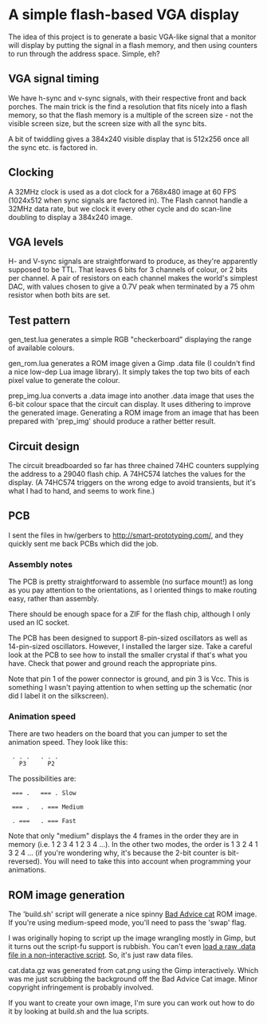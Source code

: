 # A simple flash-based VGA display

The idea of this project is to generate a basic VGA-like signal that a
monitor will display by putting the signal in a flash memory, and then
using counters to run through the address space. Simple, eh?

## VGA signal timing

We have h-sync and v-sync signals, with their respective front and
back porches. The main trick is the find a resolution that fits nicely
into a flash memory, so that the flash memory is a multiple of the
screen size - not the visible screen size, but the screen size with
all the sync bits.

A bit of twiddling gives a 384x240 visible display that is 512x256
once all the sync etc. is factored in.

## Clocking

A 32MHz clock is used as a dot clock for a 768x480 image at 60 FPS
(1024x512 when sync signals are factored in). The Flash cannot handle
a 32MHz data rate, but we clock it every other cycle and do scan-line
doubling to display a 384x240 image.

## VGA levels

H- and V-sync signals are straightforward to produce, as they're
apparently supposed to be TTL. That leaves 6 bits for 3 channels of
colour, or 2 bits per channel. A pair of resistors on each channel
makes the world's simplest DAC, with values chosen to give a 0.7V peak
when terminated by a 75 ohm resistor when both bits are set.

## Test pattern

gen_test.lua generates a simple RGB "checkerboard" displaying the
range of available colours.

gen_rom.lua generates a ROM image given a Gimp .data file (I couldn't
find a nice low-dep Lua image library). It simply takes the top two
bits of each pixel value to generate the colour.

prep_img.lua converts a .data image into another .data image that uses
the 6-bit colour space that the circuit can display. It uses dithering
to improve the generated image. Generating a ROM image from an image
that has been prepared with 'prep_img' should produce a rather better
result.

## Circuit design

The circuit breadboarded so far has three chained 74HC counters
supplying the address to a 29040 flash chip. A 74HC574 latches the
values for the display. (A 74HC574 triggers on the wrong edge to avoid
transients, but it's what I had to hand, and seems to work fine.)

## PCB

I sent the files in hw/gerbers to http://smart-prototyping.com/, and
they quickly sent me back PCBs which did the job.

### Assembly notes

The PCB is pretty straightforward to assemble (no surface mount!) as
long as you pay attention to the orientations, as I oriented things to
make routing easy, rather than assembly.

There should be enough space for a ZIF for the flash chip, although I
only used an IC socket.

The PCB has been designed to support 8-pin-sized oscillators as well
as 14-pin-sized oscillators. However, I installed the larger size.
Take a careful look at the PCB to see how to install the smaller
crystal if that's what you have. Check that power and ground reach the
appropriate pins.

Note that pin 1 of the power connector is ground, and pin 3 is Vcc.
This is something I wasn't paying attention to when setting up the
schematic (nor did I label it on the silkscreen).

### Animation speed

There are two headers on the board that you can jumper to set the
animation speed. They look like this:

```
 . . .   . . .
   P3      P2
```

The possibilities are:

```
 === .   === . Slow

 === .   . === Medium

 . ===   . === Fast
```

Note that only "medium" displays the 4 frames in the order they are in
memory (i.e. 1 2 3 4 1 2 3 4 ...). In the other two modes, the order
is 1 3 2 4 1 3 2 4 ... (if you're wondering why, it's because the
2-bit counter is bit-reversed). You will need to take this into
account when programming your animations.

## ROM image generation

The 'build.sh' script will generate a nice spinny <a
href="http://knowyourmeme.com/memes/bad-advice-cat">Bad Advice cat</a>
ROM image. If you're using medium-speed mode, you'll need to pass the
'swap' flag.

I was originally hoping to script up the image wrangling mostly in
Gimp, but it turns out the script-fu support is rubbish. You can't
even <a
href="https://github.com/marcelteun/GIMP-raw-file-load/blob/5f02e7607b1645d54b11bb9f01d44e362abca2d1/file-raw-load.c#L237">load
a raw .data file in a non-interactive script</a>. So, it's just raw
data files.

cat.data.gz was generated from cat.png using the Gimp interactively.
Which was me just scrubbing the background off the Bad Advice Cat
image. Minor copyright infringement is probably involved.

If you want to create your own image, I'm sure you can work out how to
do it by looking at build.sh and the lua scripts.
